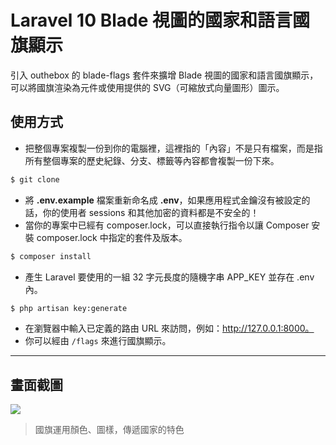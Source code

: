 # Laravel 10 Blade 視圖的國家和語言國旗顯示

引入 outhebox 的 blade-flags 套件來擴增 Blade 視圖的國家和語言國旗顯示，可以將國旗渲染為元件或使用提供的 SVG（可縮放式向量圖形）圖示。

## 使用方式
- 把整個專案複製一份到你的電腦裡，這裡指的「內容」不是只有檔案，而是指所有整個專案的歷史紀錄、分支、標籤等內容都會複製一份下來。
```sh
$ git clone
```
- 將 __.env.example__ 檔案重新命名成 __.env__，如果應用程式金鑰沒有被設定的話，你的使用者 sessions 和其他加密的資料都是不安全的！
- 當你的專案中已經有 composer.lock，可以直接執行指令以讓 Composer 安裝 composer.lock 中指定的套件及版本。
```sh
$ composer install
```
- 產生 Laravel 要使用的一組 32 字元長度的隨機字串 APP_KEY 並存在 .env 內。
```sh
$ php artisan key:generate
```
- 在瀏覽器中輸入已定義的路由 URL 來訪問，例如：http://127.0.0.1:8000。
- 你可以經由 `/flags` 來進行國旗顯示。

----

## 畫面截圖
![](https://i.imgur.com/hbiQrt4.png)
> 國旗運用顏色、圖樣，傳遞國家的特色